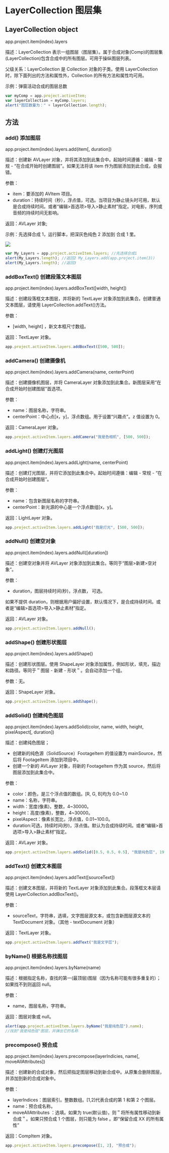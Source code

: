 # LayerCollection 图层集

## LayerCollection object

app.project.item(index).layers

描述：LayerCollection 表示一组图层（图层集）。属于合成对象(Comp)的图层集(LayerCollection)包含合成中的所有图层。可用于操纵图层列表。

父级关系：LayerCollection 是 Collection 对象的子类。使用 LayerCollection 时，除下面列出的方法和属性外，Collection 的所有方法和属性均可用。

示例：弹窗活动合成的图层总数

```javascript
var myComp = app.project.activeItem;
var layerCollection = myComp.layers;
alert("图层数量为：" + layerCollection.length);
```

## 方法

### add() 添加图层

app.project.item(index).layers.add(item[, duration])

描述：创建新 AVLayer 对象，并将其添加到此集合中。起始时间遵循：编辑 - 常规 -
“在合成开始时创建图层”。如果无法将该 item 作为图层添加到此合成，会报错。

参数：

- item：要添加的 AVItem 项目。
- duration：持续时间（秒），浮点值，可选。当项目为静止镜头时可用，默认是合成持续时间。或者“编辑>首选项>导入>静止素材”指定。对电影，序列或音频的持续时间无影响。

返回：AVLayer 对象;

示例：先选择合成 1，运行脚本，把深灰色纯色 2 添加到 合成 1 里。

![](https://mir.yuelili.com/wp-content/uploads/2021/07/59f87fb98b1eaea8853a67d04260432c.png)

```javascript
var My_Layers = app.project.activeItem.layers; //先选择合成1
alert(My_Layers.length); //返回2 My_Layers.add(app.project.item(3))
alert(My_Layers.length); //返回3
```

### addBoxText() 创建段落文本图层

app.project.item(index).layers.addBoxText([width, height])

描述：创建段落框文本图层，并将新的 TextLayer 对象添加到此集合。创建普通文本图层，请使用 LayerCollection.addText()方法。

参数：

- [width, height] ，新文本框尺寸数组。

返回：TextLayer 对象。

```javascript
app.project.activeItem.layers.addBoxText([500, 500]);
```

### addCamera() 创建摄像机

app.project.item(index).layers.addCamera(name, centerPoint)

描述：创建摄像机图层，并将 CameraLayer 对象添加到此集合。新图层采用“在合成开始时创建图层”首选项。

参数：

- name：图层名称，字符串。
- centerPoint：中心点[x，y]，浮点数组。用于设置“兴趣点”。z 值设置为 0。

返回：CameraLayer 对象。

```javascript
app.project.activeItem.layers.addCamera("我是色相机", [500, 500]);
```

### addLight() 创建灯光图层

app.project.item(index).layers.addLight(name, centerPoint)

描述：创建灯光图层，并将它添加到此集合中。起始时间遵循：编辑 - 常规 - “在合成开始时创建图层”。

参数：

- name：包含新图层名称的字符串。
- centerPoint：新光源的中心是一个浮点数组[x，y]。

返回：LightLayer 对象。

```javascript
app.project.activeItem.layers.addLight("我是灯光", [500, 500]);
```

### addNull() 创建空对象

app.project.item(index).layers.addNull([duration])

描述：创建空对象并将 AVLayer 对象添加到此集合。等同于“图层>新建>空对象”。

参数：

- duration，图层持续时间(秒)，浮点数， 可选。

如果不提供 duration，则根据用户偏好设置，默认情况下，是合成持续时间。或者是“编辑>首选项>导入>静止素材”指定。

返回：AVLayer 对象。

```javascript
app.project.activeItem.layers.addNull();
```

### addShape() 创建形状图层

app.project.item(index).layers.addShape()

描述：创建形状图层。使用 ShapeLayer 对象添加属性，例如形状，填充，描边和路径。等同于＂图层 - 新建 - 形状＂。会自动添加一个组。

参数：无。

返回：ShapeLayer 对象。

```javascript
app.project.activeItem.layers.addShape();
```

### addSolid() 创建纯色图层

app.project.item(index).layers.addSolid(color, name, width, height,
pixelAspect[, duration])

描述：创建纯色图层；

- 创建新的纯色源（SolidSource）FootageItem 的值设置为 mainSource，然后将 FootageItem 添加到项目中。
- 创建一个新的 AVLayer 对象，将新的 FootageItem 作为其 source，然后将图层添加到此集合中。

参数：

- color：颜色，是三个浮点值的数组。[R, G, B]均为 0.0~1.0
- name：名称，字符串。
- width：宽度(像素)，整数，4~30000。
- height：高度(像素)，整数，4~30000。
- pixelAspect：像素长宽比，浮点值，0.01~100.0。
- duration:可选，持续时间(秒)，浮点值。默认为合成持续时间。或者“编辑>首选项>导入>静止素材”指定。

返回：AVLayer 对象。

```javascript
app.project.activeItem.layers.addSolid([0.5, 0.5, 0.5], "我是纯色层", 1920, 1080, 1);
```

### addText() 创建文本图层

app.project.item(index).layers.addText([sourceText])

描述：创建文本图层，并将新的 TextLayer 对象添加到此集合。段落框文本层请使用 LayerCollection.addBoxText()。

参数：

- sourceText，字符串，选填，文字图层源文本，或包含新图层源文本的 TextDocument 对象。（其他 - textDocument 对象）

返回：TextLayer 对象。

```javascript
app.project.activeItem.layers.addText("我是文字层");
```

### byName() 根据名称找图层

app.project.item(index).layers.byName(name)

描述：根据指定名称，查找的第一(最顶层)图层（因为名称可能有很多重复的）；如果找不到则返回 null。

参数：

- name，图层名称，字符串。

返回：图层对象或 null。

```javascript
alert(app.project.activeItem.layers.byName("我是纯色层").name);
//找到"我是纯色层"图层，并弹出它的名称
```

### precompose() 预合成

app.project.item(index).layers.precompose(layerIndicies, name[,
moveAllAttributes])

描述：创建新的合成对象，然后把指定图层移动到新合成中。从原集合删除图层，并添加到新的合成对象中。

参数：

- layerIndices：图层索引。整数数组。[1,2]代表合成的第 1 和第 2 个图层。
- name：预合成名称。
- moveAllAttributes ：选填。如果为 true(默认值)，则＂将所有属性移动到新合成＂。如果只预合成 1 个图层，则只能为 false 。即“保留合成 XX 的所有属性”

返回：CompItem 对象。

```javascript
app.project.activeItem.layers.precompose([1, 2], "预合成");
```
